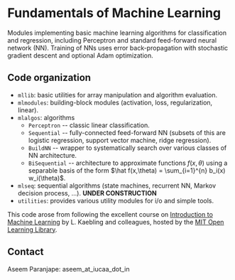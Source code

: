 # Fundamentals of Machine Learning

Modules implementing basic machine learning algorithms for classification and regression, including Perceptron and standard feed-forward neural network (NN). Training of NNs uses error back-propagation with stochastic gradient descent and optional Adam optimization.

## Code organization
* `mllib`: basic utilities for array manipulation and algorithm evaluation.
* `mlmodules`: building-block modules (activation, loss, regularization, linear).
* `mlalgos`: algorithms
    * `Perceptron` -- classic linear classification.
    * `Sequential` -- fully-connected feed-forward NN (subsets of this are logistic regression, support vector machine, ridge regression).
    * `BuildNN` -- wrapper to systematically search over various classes of NN architecture.
    * `BiSequential` -- architecture to approximate functions $f(x,\theta)$ using a separable basis of the form $\hat f(x,\theta) = \sum_{i=1}^{n} b_i(x) w_i(\theta)$.
* `mlseq`: sequential algorithms (state machines, recurrent NN, Markov decision process, ...). **UNDER CONSTRUCTION**
* `utilities`: provides various utility modules for i/o and simple tools.

This code arose from following the excellent course on [Introduction to Machine Learning](https://openlearninglibrary.mit.edu/courses/course-v1:MITx+6.036+1T2019/course/) by L. Kaebling and colleagues, hosted by the [MIT Open Learning Library](https://openlearninglibrary.mit.edu/).

## Contact
Aseem Paranjape: aseem_at_iucaa_dot_in
